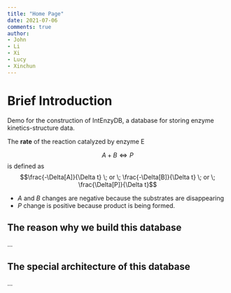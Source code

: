 ```yaml
---
title: "Home Page"
date: 2021-07-06
comments: true
author: 
- John
- Li
- Xi
- Lucy
- Xinchun
---
```


# Brief Introduction 

Demo for the construction of IntEnzyDB, a database for storing enzyme kinetics-structure data.


The **rate** of the reaction catalyzed by enzyme E

$$A+B \Longleftrightarrow P$$
 is defined as $$\frac{-\Delta[A]}{\Delta t} \; or \; \frac{-\Delta[B]}{\Delta t} \; or \; \frac{\Delta[P]}{\Delta t}$$

- $A$ and $B$ changes are negative because the substrates are disappearing
- $P$ change is positive because product is being formed.

## The reason why we build this database

...

## The special architecture of this database

...



